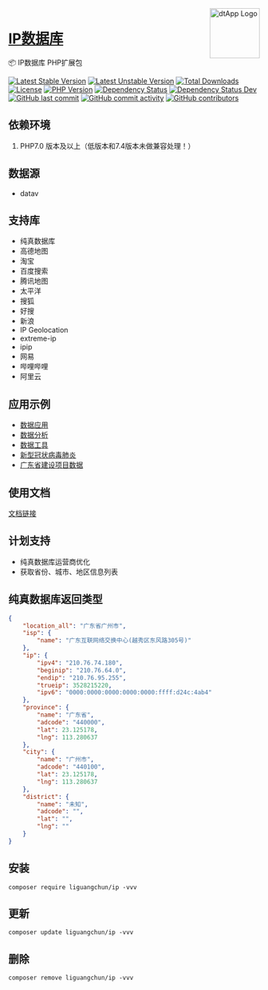 <img align="right" width="100" src="https://cdn.oss.liguangchun.cn/04/999e9f2f06d396968eacc10ce9bc8a.png" alt="dtApp Logo"/>

<h1 align="left"><a href="https://www.dtapp.net/">IP数据库</a></h1>

📦 IP数据库 PHP扩展包

[![Latest Stable Version](https://poser.pugx.org/liguangchun/ip/v/stable)](https://packagist.org/packages/liguangchun/ip) 
[![Latest Unstable Version](https://poser.pugx.org/liguangchun/ip/v/unstable)](https://packagist.org/packages/liguangchun/ip) 
[![Total Downloads](https://poser.pugx.org/liguangchun/ip/downloads)](https://packagist.org/packages/liguangchun/ip) 
[![License](https://poser.pugx.org/liguangchun/ip/license)](https://packagist.org/packages/liguangchun/ip)
[![PHP Version](https://img.shields.io/badge/php-%3E%3D7.1-8892BF.svg)](https://packagist.org/packages/GC0202/ip)
[![Dependency Status](https://david-dm.org/GC0202/ip.svg)](https://david-dm.org/GC0202/ip)
[![Dependency Status Dev](https://david-dm.org/GC0202/ip/dev-status.svg)](https://david-dm.org/GC0202/ip?type=dev)
[![GitHub last commit](https://img.shields.io/github/last-commit/GC0202/ip?logo=github)](https://github.com/GC0202/ip/commits)
[![GitHub commit activity](https://img.shields.io/github/commit-activity/m/GC0202/ip)](https://github.com/GC0202/ip/commits)
[![GitHub contributors](https://img.shields.io/github/contributors/GC0202/ip?logo=github&label=developers)](https://github.com/GC0202/ip/graphs/contributors)

## 依赖环境

1. PHP7.0 版本及以上（低版本和7.4版本未做兼容处理！）

## 数据源
- datav

## 支持库
- 纯真数据库
- 高德地图
- 淘宝
- 百度搜索
- 腾讯地图
- 太平洋
- 搜狐
- 好搜
- 新浪
- IP Geolocation
- extreme-ip
- ipip
- 网易
- 哔哩哔哩
- 阿里云

## 应用示例
- [数据应用](https://www.dtapp.net/ "数据应用")
- [数据分析](https://data.dtapp.net/ "数据分析")
- [数据工具](https://tool.dtapp.net/ "数据工具")
- [新型冠状病毒肺炎](https://data.dtapp.net/pneumonia/index.html "新型冠状病毒肺炎")
- [广东省建设项目数据](https://data.dtapp.net/gdbuild/index.html "广东省建设项目数据")

## 使用文档

[文档链接](https://apidoc.dtapp.net/web/#/8 "文档链接")

## 计划支持
- 纯真数据库运营商优化
- 获取省份、城市、地区信息列表

## 纯真数据库返回类型

``` json
{
	"location_all": "广东省广州市",
	"isp": {
		"name": "广东互联网络交换中心(越秀区东风路305号)"
	},
	"ip": {
		"ipv4": "210.76.74.180",
		"beginip": "210.76.64.0",
		"endip": "210.76.95.255",
		"trueip": 3528215220,
		"ipv6": "0000:0000:0000:0000:0000:ffff:d24c:4ab4"
	},
	"province": {
		"name": "广东省",
		"adcode": "440000",
		"lat": 23.125178,
		"lng": 113.280637
	},
	"city": {
		"name": "广州市",
		"adcode": "440100",
		"lat": 23.125178,
		"lng": 113.280637
	},
	"district": {
		"name": "未知",
		"adcode": "",
		"lat": "",
		"lng": ""
	}
}
```

## 安装

```text
composer require liguangchun/ip -vvv
```

## 更新

```text
composer update liguangchun/ip -vvv
```

## 删除

```text
composer remove liguangchun/ip -vvv
```
